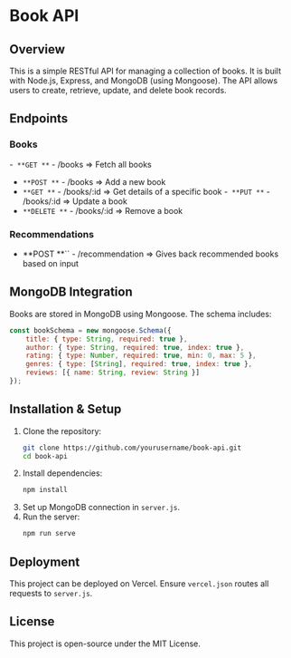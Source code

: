 # Book API

## Overview

This is a simple RESTful API for managing a collection of books. It is built with Node.js, Express, and MongoDB (using Mongoose). The API allows users to create, retrieve, update, and delete book records.

## Endpoints

### Books

-`` **GET **`` - /books => Fetch all books
- ``**POST **`` - /books => Add a new book
- ``**GET **`` - /books/:id => Get details of a specific book
-`` **PUT **`` - /books/:id => Update a book
- ``**DELETE **`` - /books/:id => Remove a book

### Recommendations

- **POST **`` - /recommendation => Gives back recommended books based on input

## MongoDB Integration

Books are stored in MongoDB using Mongoose. The schema includes:

```js
const bookSchema = new mongoose.Schema({
    title: { type: String, required: true },
    author: { type: String, required: true, index: true },
    rating: { type: Number, required: true, min: 0, max: 5 },
    genres: { type: [String], required: true, index: true },  
    reviews: [{ name: String, review: String }]
});
```

## Installation & Setup

1. Clone the repository:
   ```bash
   git clone https://github.com/yourusername/book-api.git
   cd book-api
   ```
2. Install dependencies:
   ```bash
   npm install
   ```
3. Set up MongoDB connection in `server.js`.
4. Run the server:
   ```bash
   npm run serve
   ```

## Deployment

This project can be deployed on Vercel. Ensure `vercel.json` routes all requests to `server.js`.

## License

This project is open-source under the MIT License.

